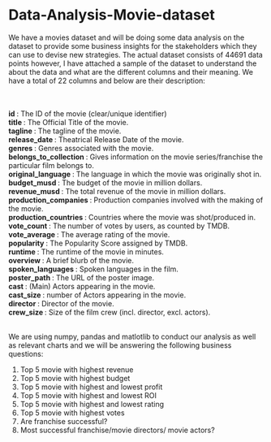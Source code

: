 # Data-Analysis-Movie-dataset

We have a movies dataset and will be doing some data analysis on the dataset to provide some business insights for the stakeholders which they can use to devise new strategies. The actual dataset consists of 44691 data points however, I have attached a sample of the dataset to understand the about the data and what are the different columns and their meaning. We have a total of 22 columns and below are their description:
<br><br><br>

<b> id </b>: The ID of the movie (clear/unique identifier) <br>
<b> title </b>: The Official Title of the movie. <br>
<b> tagline </b>: The tagline of the movie. <br>
<b>release_date </b>: Theatrical Release Date of the movie.<br>
<b>genres </b>: Genres associated with the movie. <br>
<b>belongs_to_collection </b>: Gives information on the movie series/franchise the particular film belongs to.<br>
<b>original_language </b>: The language in which the movie was originally shot in.<br>
<b>budget_musd </b>: The budget of the movie in million dollars.<br>
<b>revenue_musd </b>: The total revenue of the movie in million dollars.<br>
<b>production_companies </b>: Production companies involved with the making of the movie.<br>
<b>production_countries </b>: Countries where the movie was shot/produced in.<br>
<b>vote_count </b>: The number of votes by users, as counted by TMDB.<br>
<b>vote_average </b>: The average rating of the movie.<br>
<b>popularity </b>: The Popularity Score assigned by TMDB.<br>
<b>runtime </b>: The runtime of the movie in minutes.<br>
<b>overview </b>: A brief blurb of the movie.<br>
<b>spoken_languages </b>: Spoken languages in the film.<br>
<b>poster_path </b>: The URL of the poster image.<br>
<b>cast </b>: (Main) Actors appearing in the movie.<br>
<b>cast_size </b>: number of Actors appearing in the movie.<br>
<b>director </b>: Director of the movie.<br>
<b>crew_size </b>: Size of the film crew (incl. director, excl. actors).<br><br>

We are  using numpy, pandas and matlotlib to conduct our analysis as well as relevant charts and we will be answering the following business questions:

1. Top 5 movie with highest revenue
2. Top 5 movie with highest budget
3. Top 5 movie with highest and lowest profit
4. Top 5 movie with highest and lowest ROI
5. Top 5 movie with highest and lowest rating
6. Top 5 movie with highest votes
7. Are franchise successful?
8. Most successful franchise/movie directors/ movie actors?

